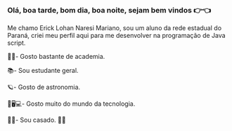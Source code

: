 ### Olá, boa tarde, bom dia, boa noite, sejam bem vindos 👉👈

Me chamo Erick Lohan Naresi Mariano, sou um aluno da rede estadual do Paraná, criei meu perfil aqui para me desenvolver na programação de Java script.

🏋‍♂️- Gosto bastante de academia.

📚- Sou estudante geral.

🪐- Gosto de astronomia.

📱🖥💻- Gosto muito do mundo da tecnologia.

👰🤵- Sou casado. 👍🏻



